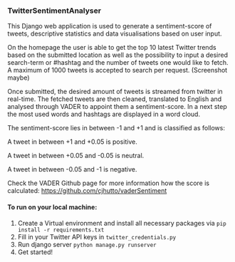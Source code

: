 ### TwitterSentimentAnalyser
This Django web application is used to generate a sentiment-score of tweets, descriptive statistics and data visualisations based on user input.

On the homepage the user is able to get the top 10 latest Twitter trends based on the submitted location as well as the possibility to input a desired search-term or #hashtag and the number of tweets one would like to fetch.
A maximum of 1000 tweets is accepted to search per request. (Screenshot maybe)

Once submitted, the desired amount of tweets is streamed from twitter in real-time. The fetched tweets are then cleaned, translated to English and analysed through VADER to appoint them a sentiment-score.
In a next step the most used words and hashtags are displayed in a word cloud.

The sentiment-score lies in between -1 and +1 and is classified as follows:

A tweet in between +1 and +0.05 is positive.

A tweet in between +0.05 and -0.05 is neutral.

A tweet in between -0.05 and -1 is negative.

Check the VADER Github page for more information how the score is calculated:
https://github.com/cjhutto/vaderSentiment


#### To run on your local machine:

1. Create a Virtual environment and install all necessary packages via  `pip install -r requirements.txt`
2. Fill in your Twitter API keys in `twitter_credentials.py`
3. Run django server `python manage.py runserver`
4. Get started!
